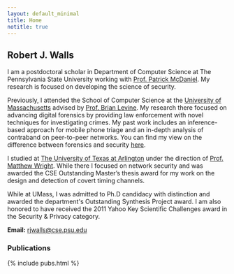 ```yaml
---
layout: default_minimal
title: Home
notitle: true
---
```


## Robert J. Walls

I am a postdoctoral scholar in Department of Computer Science at The
Pennsylvania State University working with [Prof. Patrick
McDaniel](http://www.patrickmcdaniel.org/).  My research is focused on
developing the science of security.

Previously, I attended the School of Computer Science at the [University of
Massachusetts](http://www.cs.umass.edu/) advised by [Prof. Brian
Levine](http://people.cs.umass.edu/~brian/). My research there focused on
advancing digital forensics by providing law enforcement with novel techniques
for investigating crimes. My past work includes an inference-based approach for
mobile phone triage and an in-depth analysis of contraband on peer-to-peer
networks. You can find my view on the difference between forensics and security
[here](http://forensics.umass.edu/publications.php?q=Walls:2011a).

I studied at [The University of Texas at Arlington](http://www.cse.uta.edu/)
under the direction of [Prof. Matthew Wright](http://isec.uta.edu/mwright/).
While there I focused on network security and was awarded the CSE Outstanding
Master’s thesis award for my work on the design and detection of covert timing
channels.

While at UMass, I was admitted to Ph.D candidacy with distinction and awarded
the department's Outstanding Synthesis Project award. I am also honored to have
received the 2011 Yahoo Key Scientific Challenges award in the Security &
Privacy category.

**Email:** rjwalls@cse.psu.edu

### Publications

{% include pubs.html %}
